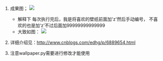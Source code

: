 1. 成果图；
    ![](http://images2015.cnblogs.com/blog/1043898/201705/1043898-20170522152017476-1313449558.png)

    - 解释下 每次执行完后，我是将喜欢的壁纸前面加'z'然后手动编号， 不喜欢的也是加‘z’不过后面加99999999999999
    - 大致如图：
        ![](http://images2015.cnblogs.com/blog/1043898/201705/1043898-20170522152259195-892994818.png)
2. 详细介绍见：http://www.cnblogs.com/edhg/p/6889654.html
3. 注意wallpaper.py需要进行修改才能使用

